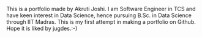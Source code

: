 This is a portfolio made by Akruti Joshi. 
I am Software Engineer in TCS and have keen interest in Data Science, hence pursuing B.Sc. in Data Science through IIT Madras.
This is my first attempt in making a portfolio on Github. 
Hope it is liked by jugdes.:-)

